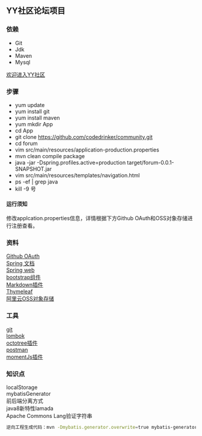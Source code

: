 ## YY社区论坛项目
### 依赖
- Git
- Jdk
- Maven
- Mysql

[欢迎进入YY社区](http://47.115.174.44/)

### 步骤
- yum update
- yum install git
- yum install maven
- yum mkdir App
- cd App
- git clone https://github.com/codedrinker/community.git
- cd forum
- vim src/main/resources/application-production.properties
- mvn clean compile package
- java -jar -Dspring.profiles.active=production target/forum-0.0.1-SNAPSHOT.jar
- vim src/main/resources/templates/navigation.html
- ps -ef | grep java
- kill -9 号
#### 运行须知
修改applcation.properties信息，详情根据下方Github OAuth和OSS对象存储进行注册查看。
### 资料
[Github OAuth](https://developer.github.com/apps/building-oauth-apps/creating-an-oauth-app/)<br/>
 [Spring 文档](https://spring.io/guides)<br/>
[Spring web](https://spring.io/guides/gs/serving-web-content/)<br/>
[bootstrap组件](https://v3.bootcss.com/components/)<br/>
[Markdown插件](http://editor.md.ipandao.com/)<br/>
[Thymeleaf](https://www.thymeleaf.org/doc/tutorials/3.0/usingthymeleaf.html#setting-attribute-values)<br/>
[阿里云OSS对象存储](https://www.aliyun.com/product/oss?spm=5176.12825654.eofdhaal5.13.33ff2c4a2s0tpU&aly_as=tDiOre-p)
### 工具
[git](https://git-scm.com/download)<br/>
[lombok](https://www.projectlombok.org/)<br/>
[octotree插件](https://www.octotree.io/)<br/>
[postman](https://chrome.google.com/webstore/detail/coohjcphdfgbiolnekdpbcijmhambjff)<br/>
[momentJs插件](http://momentjs.cn/)<br/>
### 知识点
localStorage<br/>mybatisGenerator<br/>前后端分离方式<br/>java8新特性lamada<br/>Apache Commons Lang验证字符串<br/>
```bash
逆向工程生成代码：mvn -Dmybatis.generator.overwrite=true mybatis-generator:generate
```



